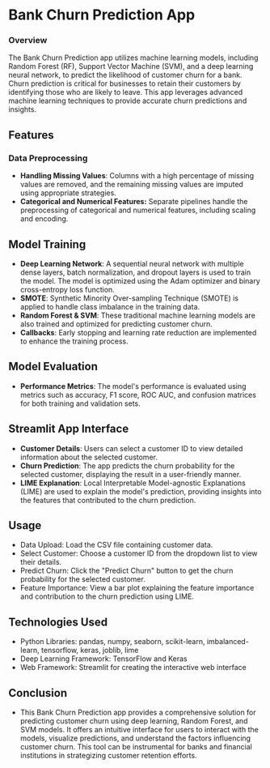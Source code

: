 # Bank Churn Prediction App
### Overview
The Bank Churn Prediction app utilizes machine learning models, including Random Forest (RF), Support Vector Machine (SVM), and a deep learning neural network, to predict the likelihood of customer churn for a bank. Churn prediction is critical for businesses to retain their customers by identifying those who are likely to leave. This app leverages advanced machine learning techniques to provide accurate churn predictions and insights.

## Features
### Data Preprocessing
* **Handling Missing Values**: Columns with a high percentage of missing values are removed, and the remaining missing values are imputed using appropriate strategies.
* **Categorical and Numerical Features:** Separate pipelines handle the preprocessing of categorical and numerical features, including scaling and encoding.
## Model Training
* **Deep Learning Network**: A sequential neural network with multiple dense layers, batch normalization, and dropout layers is used to train the model. The model is optimized using the Adam optimizer and binary cross-entropy loss function.
* **SMOTE**: Synthetic Minority Over-sampling Technique (SMOTE) is applied to handle class imbalance in the training data.
* **Random Forest & SVM**: These traditional machine learning models are also trained and optimized for predicting customer churn.
* **Callbacks**: Early stopping and learning rate reduction are implemented to enhance the training process.

## Model Evaluation
* **Performance Metrics**: The model's performance is evaluated using metrics such as accuracy, F1 score, ROC AUC, and confusion matrices for both training and validation sets.
## Streamlit App Interface
* **Customer Details**: Users can select a customer ID to view detailed information about the selected customer.
* **Churn Prediction**: The app predicts the churn probability for the selected customer, displaying the result in a user-friendly manner.
* **LIME Explanation**: Local Interpretable Model-agnostic Explanations (LIME) are used to explain the model's prediction, providing insights into the features that contributed to the churn prediction.

## Usage
* Data Upload: Load the CSV file containing customer data.
* Select Customer: Choose a customer ID from the dropdown list to view their details.
* Predict Churn: Click the "Predict Churn" button to get the churn probability for the selected customer.
* Feature Importance: View a bar plot explaining the feature importance and contribution to the churn prediction using LIME.

## Technologies Used
* Python Libraries: pandas, numpy, seaborn, scikit-learn, imbalanced-learn, tensorflow, keras, joblib, lime
* Deep Learning Framework: TensorFlow and Keras
* Web Framework: Streamlit for creating the interactive web interface

## Conclusion
- This Bank Churn Prediction app provides a comprehensive solution for predicting customer churn using deep learning, Random Forest, and SVM models. It offers an intuitive interface for users to interact with the models, visualize predictions, and understand the factors influencing customer churn. This tool can be instrumental for banks and financial institutions in strategizing customer retention efforts.

